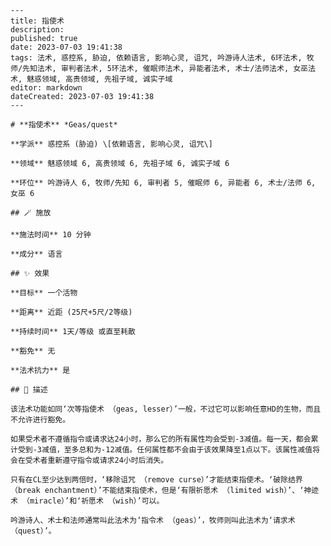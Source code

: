 
    ---
    title: 指使术
    description: 
    published: true
    date: 2023-07-03 19:41:38
    tags: 法术, 惑控系, 胁迫, 依赖语言, 影响心灵, 诅咒, 吟游诗人法术, 6环法术, 牧师/先知法术, 审判者法术, 5环法术, 催眠师法术, 异能者法术, 术士/法师法术, 女巫法术, 魅惑领域, 高贵领域, 先祖子域, 诚实子域
    editor: markdown
    dateCreated: 2023-07-03 19:41:38
    ---

    # **指使术** *Geas/quest*

    **学派** 惑控系 (胁迫) \[依赖语言, 影响心灵, 诅咒\] 

    **领域** 魅惑领域 6, 高贵领域 6, 先祖子域 6, 诚实子域 6

    **环位** 吟游诗人 6, 牧师/先知 6, 审判者 5, 催眠师 6, 异能者 6, 术士/法师 6, 女巫 6

    ## 🪄 施放

    **施法时间** 10 分钟

    **成分** 语言

    ## ✨ 效果 

    **目标** 一个活物 

    **距离** 近距 (25尺+5尺/2等级)  

    **持续时间** 1天/等级 或直至耗散 

    **豁免** 无

    **法术抗力** 是

    ## 📖 描述

    该法术功能如同‘次等指使术 （geas, lesser）’一般，不过它可以影响任意HD的生物，而且不允许进行豁免。

    如果受术者不遵循指令或请求达24小时，那么它的所有属性均会受到-3减值。每一天，都会累计受到-3减值，至多总和为-12减值。任何属性都不会由于该效果降至1点以下。该属性减值将会在受术者重新遵守指令或请求24小时后消失。

    只有在CL至少达到两倍时，‘移除诅咒 （remove curse）’才能结束指使术。‘破除结界 （break enchantment）’不能结束指使术，但是‘有限祈愿术 （limited wish）’、‘神迹术 （miracle）’和‘祈愿术 （wish）’可以。

    吟游诗人、术士和法师通常叫此法术为‘指令术 （geas）’，牧师则叫此法术为‘请求术 （quest）’。
    
